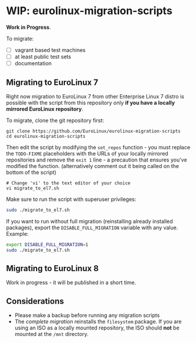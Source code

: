 # WIP: eurolinux-migration-scripts

**Work in Progress**.

To migrate:

- [ ] vagrant based test machines
- [ ] at least public test sets
- [ ] documentation

## Migrating to EuroLinux 7

Right now migration to EuroLinux 7 from other Enterprise Linux 7 distro is
possible with the script from this repository only **if you have a locally
mirrored EuroLinux repository**.

To migrate, clone the git repository first:
```
git clone https://github.com/EuroLinux/eurolinux-migration-scripts
cd eurolinux-migration-scripts
```

Then edit the script by modifying the `set_repos` function - you must replace
the `TODO-FIXME` placeholders with the URLs of your locally mirrored
repositories and remove the `exit 1` line - a precaution that ensures you've
modified the function.
(alternatively comment out it being called on the bottom of the script)
```
# Change 'vi' to the text editor of your choice 
vi migrate_to_el7.sh
```

Make sure to run the script with superuser privileges:
```bash
sudo ./migrate_to_el7.sh
```

If you want to run without full migration (reinstalling already installed
packages), export the `DISABLE_FULL_MIGRATION` variable with any value.
Example:
```bash
export DISABLE_FULL_MIGRATION=1
sudo ./migrate_to_el7.sh
```

## Migrating to EuroLinux 8

Work in progress - it will be published in a short time.

## Considerations

- Please make a backup before running any migration scripts
- The *complete migration* reinstalls the `filesystem` package. If you are using an ISO as a locally mounted repository, the ISO should **not** be mounted at the `/mnt` directory.
